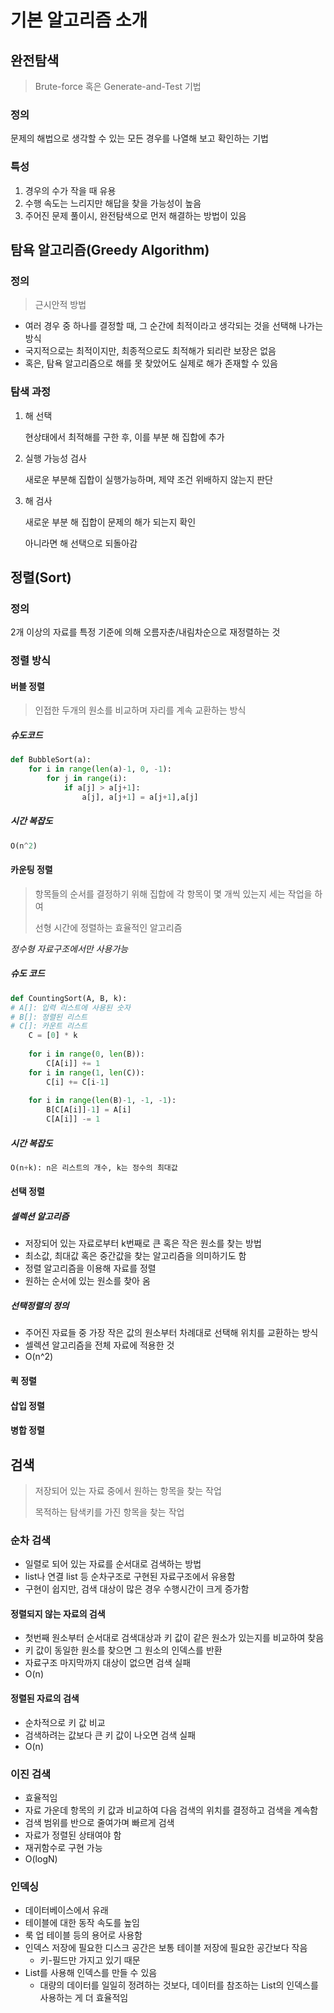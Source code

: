 # 기본 알고리즘 소개

## 완전탐색

> Brute-force 혹은 Generate-and-Test 기법

### 정의

문제의 해법으로 생각할 수 있는 모든 경우를 나열해 보고 확인하는 기법

### 특성

1. 경우의 수가 작을 때 유용
2. 수행 속도는 느리지만 해답을 찾을 가능성이 높음
3. 주어진 문제 풀이시, 완전탐색으로 먼저 해결하는 방법이 있음

## 탐욕 알고리즘(Greedy Algorithm)

### 정의

> 근시안적 방법

* 여러 경우 중 하나를 결정할 때, 그 순간에 최적이라고 생각되는 것을 선택해 나가는 방식
* 국지적으로는 최적이지만, 최종적으로도 최적해가 되리란 보장은 없음
* 혹은, 탐욕 알고리즘으로 해를 못 찾았어도 실제로 해가 존재할 수 있음

### 탐색 과정

1. 해 선택

   현상태에서 최적해를 구한 후, 이를 부분 해 집합에 추가

2. 실행 가능성 검사

   새로운 부분해 집합이 실행가능하며, 제약 조건 위배하지 않는지 판단

3. 해 검사

   새로운 부분 해 집합이 문제의 해가 되는지 확인

   아니라면 해 선택으로 되돌아감
   
   

## 정렬(Sort)

### 정의

2개 이상의 자료를 특정 기준에 의해 오름자춘/내림차순으로 재정렬하는 것

### 정렬 방식

#### 버블 정렬

> 인접한 두개의 원소를 비교하며 자리를 계속 교환하는 방식

##### 슈도코드

```python
def BubbleSort(a):
    for i in range(len(a)-1, 0, -1):
        for j in range(i):
            if a[j] > a[j+1]:
                a[j], a[j+1] = a[j+1],a[j]
```



##### 시간 복잡도

```python
O(n^2)
```



#### 카운팅 정렬

> 항목들의 순서를 결정하기 위해 집합에 각 항목이 몇 개씩 있는지 세는 작업을 하여
>
> 선형 시간에 정렬하는 효율적인 알고리즘

*정수형 자료구조에서만 사용가능*

##### 슈도 코드

```python
def CountingSort(A, B, k):
# A[]: 입력 리스트에 사용된 숫자
# B[]: 정렬된 리스트
# C[]: 카운트 리스트
    C = [0] * k
    
    for i in range(0, len(B)):
        C[A[i]] += 1
    for i in range(1, len(C)):
        C[i] += C[i-1]
    
    for i in range(len(B)-1, -1, -1):
        B[C[A[i]]-1] = A[i]
        C[A[i]] -= 1
```



##### 시간 복잡도

```python
O(n+k): n은 리스트의 개수, k는 정수의 최대값
```



#### 선택 정렬

##### 셀렉션 알고리즘

- 저장되어 있는 자료로부터 k번째로 큰 혹은 작은 원소를 찾는 방법
- 최소값, 최대값 혹은 중간값을 찾는 알고리즘을 의미하기도 함
- 정렬 알고리즘을 이용해 자료를 정렬
- 원하는 순서에 있는 원소를 찾아 옴



##### 선택정렬의 정의

- 주어진 자료들 중 가장 작은 값의 원소부터 차례대로 선택해 위치를 교환하는 방식
- 셀렉션 알고리즘을 전체 자료에 적용한 것
- O(n^2)



#### 퀵 정렬

#### 삽입 정렬

#### 병합 정렬



## 검색

> 저장되어 있는 자료 중에서 원하는 항목을 찾는 작업
>
> 목적하는 탐색키를 가진 항목을 찾는 작업

### 순차 검색

- 일렬로 되어 있는 자료를 순서대로 검색하는 방법
- list나 연결 list 등 순차구조로 구현된 자료구조에서 유용함
- 구현이 쉽지만, 검색 대상이 많은 경우 수행시간이 크게 증가함



#### 정렬되지 않는 자료의 검색

- 첫번째 원소부터 순서대로 검색대상과 키 값이 같은 원소가 있는지를 비교하여 찾음
- 키 값이 동일한 원소를 찾으면 그 원소의 인덱스를 반환
- 자료구조 마지막까지 대상이 없으면 검색 실패
- O(n)



#### 정렬된 자료의 검색

- 순차적으로 키 값 비교
- 검색하려는 값보다 큰 키 값이 나오면 검색 실패
- O(n)



### 이진 검색

- 효율적임
- 자료 가운데 항목의 키 값과 비교하여 다음 검색의 위치를 결정하고 검색을 계속함
- 검색 범위를 반으로 줄여가며 빠르게 검색
- 자료가 정렬된 상태여야 함
- 재귀함수로 구현 가능
- O(logN)



### 인덱싱

- 데이터베이스에서 유래
- 테이블에 대한 동작 속도를 높임
- 룩 업 테이블 등의 용어로 사용함
- 인덱스 저장에 필요한 디스크 공간은 보통 테이블 저장에 필요한 공간보다 작음
  - 키-필드만 가지고 있기 때문
- List를 사용해 인덱스를 만들 수 있음
  - 대량의 데이터를 일일히 정려하는 것보다, 데이터를 참조하는 List의 인덱스를 사용하는 게 더 효율적임

